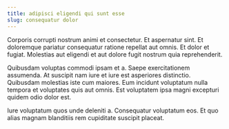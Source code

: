 ```yaml
---
title: adipisci eligendi qui sunt esse
slug: consequatur dolor
---
```


Corporis corrupti nostrum animi et consectetur. Et aspernatur sint. Et doloremque pariatur consequatur ratione repellat aut omnis. Et dolor et fugiat. Molestias aut eligendi et aut dolore fugit nostrum quia reprehenderit.

Quibusdam voluptas commodi ipsam et a. Saepe exercitationem assumenda. At suscipit nam iure et iure est asperiores distinctio. Quibusdam molestias iste cum maiores. Eum incidunt voluptatum nulla tempora et voluptates quis aut omnis. Est voluptatem ipsa magni excepturi quidem odio dolor est.

Iure voluptatum quos unde deleniti a. Consequatur voluptatum eos. Et quo alias magnam blanditiis rem cupiditate suscipit placeat.
